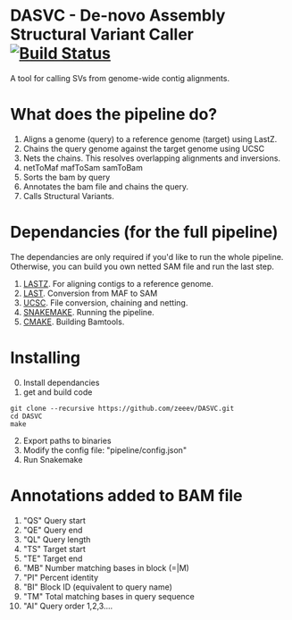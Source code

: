 # DASVC - De-novo Assembly Structural Variant Caller   [![Build Status](https://travis-ci.org/zeeev/DASVC.svg?branch=master)](https://travis-ci.org/zeeev/DASVC) 
A tool for calling SVs from genome-wide contig alignments.


# What does the pipeline do?

1. Aligns a genome (query) to a reference genome (target) using LastZ.
2. Chains the query genome against the target genome using UCSC
3. Nets the chains.  This resolves overlapping alignments and inversions.
4. netToMaf mafToSam samToBam
5. Sorts the bam by query 
6. Annotates the bam file and chains the query.
7. Calls Structural Variants.

# Dependancies (for the full pipeline)

The dependancies are only required if you'd like to run the whole pipeline.  Otherwise, you can build you own netted SAM file and run the last step.

1. [LASTZ](http://www.bx.psu.edu/miller_lab/dist/README.lastz-1.02.00/README.lastz-1.02.00a.html). For aligning contigs to a reference genome.
2. [LAST](http://last.cbrc.jp). Conversion from MAF to SAM
3. [UCSC](https://github.com/ENCODE-DCC/kentUtils/tree/master/src). File conversion, chaining and netting.
4. [SNAKEMAKE](https://bitbucket.org/snakemake/snakemake/wiki/Home). Running the pipeline.
5. [CMAKE](https://cmake.org). Building Bamtools.

# Installing
0. Install dependancies
1. get and build code

```
git clone --recursive https://github.com/zeeev/DASVC.git
cd DASVC
make
```

2. Export paths to binaries 
3. Modify the config file: "pipeline/config.json"
4. Run Snakemake


# Annotations added to BAM file

1. "QS" Query start
2. "QE" Query end
3. "QL" Query length 
4. "TS" Target start
5. "TE" Target end
4. "MB" Number matching bases in block (=|M)
5. "PI" Percent identity 
6. "BI" Block ID (equivalent to query name)
9. "TM" Total matching bases in query sequence
10. "AI" Query order 1,2,3....
